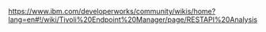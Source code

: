 https://www.ibm.com/developerworks/community/wikis/home?lang=en#!/wiki/Tivoli%20Endpoint%20Manager/page/RESTAPI%20Analysis

